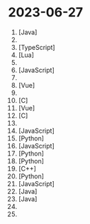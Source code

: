 # 2023-06-27

1. [](https://github.comundefined "🔥「企业级低代码平台」前后端分离架构SpringBoot 2.x，SpringCloud，Ant Design&Vue，Mybatis，Shiro，JWT。强大的代码生成器让前后端代码一键生成，无需写任何代码! 引领新的开发模式OnlineCoding->代码生成->手工MERGE，帮助Java项目解决70%重复工作，让开发更关注业务，既能快速提高效率，帮助公司节省成本，同时又不失灵活性。") [Java]
2. [](https://github.comundefined "计算机考研专业课程408相关的复习经验，资源和OneNote笔记") 
3. [](https://github.comundefined "🌟 Wiki of OI / ICPC for everyone. （某大型游戏线上攻略，内含炫酷算术魔法）") [TypeScript]
4. [](https://github.comundefined "Rime 配置：雾凇拼音 | 长期维护的简体词库") [Lua]
5. [](https://github.comundefined "ChatGPT 中文调教指南。各种场景使用指南。学习怎么让它听你的话。") 
6. [](https://github.comundefined "前端精读周刊。帮你理解最前沿、实用的技术。") [JavaScript]
7. [](https://github.comundefined "🚀 免费订阅地址，🚀 免费节点，🚀 6小时更新一次，共享节点，节点质量高可用，完全免费。免费clash订阅地址，免费翻墙、免费科学上网、免费梯子、免费ss/v2ray/trojan节点、谷歌商店、翻墙梯子。注意：目前进入官网需开启代理。") 
8. [](https://github.comundefined "🎉 (RuoYi)官方仓库 基于SpringBoot，Spring Security，JWT，Vue3 & Vite、Element Plus 的前后端分离权限管理系统") [Vue]
9. [](https://github.comundefined "冴羽写博客的地方，预计写四个系列：JavaScript深入系列、JavaScript专题系列、ES6系列、React系列。") 
10. [](https://github.comundefined "Lean's LEDE source") [C]
11. [](https://github.comundefined "🚀🚀🚀vue admin,vue3 admin,vue3.0 admin,vue后台管理,vue-admin,vue3.0-admin,admin,vue-admin,vue-element-admin,ant-design,vue-admin-beautiful-pro,vab admin pro,vab admin plus,vue admin plus,vue admin pro") [Vue]
12. [](https://github.comundefined "Ip2region (2.0 - xdb) is a offline IP address manager framework and locator, support billions of data segments, ten microsecond searching performance. xdb engine implementation for many programming languages") [C]
13. [](https://github.comundefined "AI绘画资料合集（包含国内外可使用平台、使用教程、参数教程、部署教程、业界新闻等等） stable diffusion tutorial、disco diffusion tutorial、 AI Platform") 
14. [](https://github.comundefined "Fay是一个完整的开源项目，包含Fay控制器及数字人模型，可灵活组合出不同的应用场景：虚拟主播、现场推销货、商品导购、语音助理、远程语音助理、数字人互动、数字人面试官及心理测评、贾维斯、Her。 开源项目，非产品试用！！！") [JavaScript]
15. [](https://github.comundefined "Wechat robot based on ChatGPT, which using OpenAI api and itchat library. 使用ChatGPT搭建微信聊天机器人，基于GPT3.5/4.0 API实现，支持个人微信、公众号、企业微信部署，能处理文本、语音和图片，访问操作系统和互联网。") [Python]
16. [](https://github.comundefined "Running V2ray inside edge/serverless runtime") [JavaScript]
17. [](https://github.comundefined "《动手学深度学习》：面向中文读者、能运行、可讨论。中英文版被60多个国家的400多所大学用于教学。") [Python]
18. [](https://github.comundefined "text2vec, text to vector. 文本向量表征工具，把文本转化为向量矩阵，实现了Word2Vec、RankBM25、Sentence-BERT、CoSENT等文本表征、文本相似度计算模型，开箱即用。") [Python]
19. [](https://github.comundefined "Qt based cross-platform GUI proxy configuration manager (backend: v2ray / sing-box)") [C++]
20. [](https://github.comundefined "分享 GitHub 上有趣、入门级的开源项目。Share interesting, entry-level open source projects on GitHub.") [Python]
21. [](https://github.comundefined "哔哩哔哩-API收集整理【不断更新中....】") [JavaScript]
22. [](https://github.comundefined "ChatGPT Java SDK。支持 GPT3.5、 GPT4 API。开箱即用。") [Java]
23. [](https://github.comundefined "Android 权限请求框架，已适配 Android 13") [Java]
24. [](https://github.comundefined "🔥🔥超过1000本的计算机经典书籍、个人笔记资料以及本人在各平台发表文章中所涉及的资源等。书籍资源包括C/C++、Java、Python、Go语言、数据结构与算法、操作系统、后端架构、计算机系统知识、数据库、计算机网络、设计模式、前端、汇编以及校招社招各种面经~") 
25. [](https://github.comundefined "科技爱好者周刊，每周五发布") 
